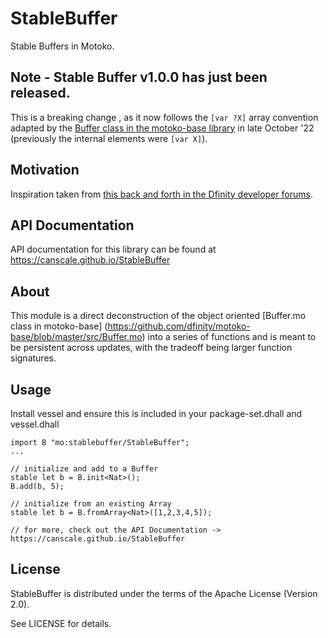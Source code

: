 # StableBuffer

Stable Buffers in Motoko.

## Note - Stable Buffer v1.0.0 has just been released.

This is a breaking change , as it now follows the `[var ?X]` array convention adapted by the [Buffer class in the motoko-base library](https://github.com/dfinity/motoko-base/blob/98c5717b283a8ec233907c3a3e92c79e3bbab1b3/src/Buffer.mo#L69) in late October '22 (previously the internal elements were `[var X]`).

## Motivation

Inspiration taken from [this back and forth in the Dfinity developer forums](https://forum.dfinity.org/t/clarification-on-stable-types-with-examples/11075).

## API Documentation

API documentation for this library can be found at https://canscale.github.io/StableBuffer

## About

This module is a direct deconstruction of the object oriented [Buffer.mo class in motoko-base]
(https://github.com/dfinity/motoko-base/blob/master/src/Buffer.mo)
into a series of functions and is meant to be persistent across updates, with the tradeoff
being larger function signatures.

## Usage

Install vessel and ensure this is included in your package-set.dhall and vessel.dhall

```
import B "mo:stablebuffer/StableBuffer";
...

// initialize and add to a Buffer
stable let b = B.init<Nat>();
B.add(b, 5);

// initialize from an existing Array
stable let b = B.fromArray<Nat>([1,2,3,4,5]);

// for more, check out the API Documentation -> https://canscale.github.io/StableBuffer
```

## License

StableBuffer is distributed under the terms of the Apache License (Version 2.0).

See LICENSE for details.
